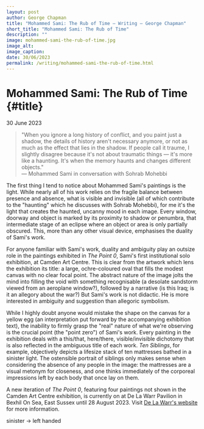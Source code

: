```yaml
---
layout: post
author: George Chapman
title: "Mohammed Sami: The Rub of Time — Writing — George Chapman"
short_title: "Mohammed Sami: The Rub of Time"
description: ""
image: mohammed-sami-the-rub-of-time.jpg
image_alt:
image_caption:
date: 30/06/2023
permalink: /writing/mohammed-sami-the-rub-of-time.html
---
```

# Mohammed Sami: The Rub of Time {#title}
30 June 2023

> "When you ignore a long history of conflict, and you paint just a
shadow, the details of history aren't necessary anymore, or not as much
as the effect that lies in the shadow. If people call it traume, I
slightly disagree because it's not about traumatic things — it's more
like a haunting. It's when the memory haunts and changes different
objects."  
> — Mohammed Sami in conversation with Sohrab Mohebbi

The first thing I tend to notice about Mohammed Sami's paintings is the
light. While nearly all of his work relies on the fragile balance
between presence and absence, what is visible and invisible (all of
which contribute to the "haunting" which he discusses with Sohrab
Mohebbi), for me it's the light that creates the haunted, uncanny mood
in each image. Every window, doorway and object is marked by its
proximity to shadow or penumbra, that intermediate stage of an eclipse
where an object or area is only partially obscured. This, more than any
other visual device, emphasises the duality of Sami's work.

For anyone familiar with Sami's work, duality and ambiguity play an outsize role in the paintings exhibited in _The Point 0_, Sami's first institutional solo exhibition, at Camden Art Centre. This is clear from the artwork which lens the exhibition its title: a large, ochre-coloured oval that fills the modest canvas with no clear focal point. The abstract nature of the image jolts the mind into filling the void with something recognisable (a desolate sandstorm viewed from an aeroplane window?), followed by a narrative (is this Iraq; is it an allegory about the war?) But Sami's work is not didactic. He is more interested in ambiguity and suggestion than allegoric symbolism.

While I highly doubt anyone would mistake the shape on the canvas for a yellow egg (an interpretation put forward by the accompanying exhibition text), the inability to firmly grasp the "real" nature of what we're observing is the crucial point (the "point zero") of Sami's work. Every painting in the exhibition deals with a this/that, here/there, visible/invisible dichotomy that is also reflected in the ambiguous title of each work. _Ten Siblings_, for example, objectively depicts a lifesize stack of ten mattresses bathed in a sinister light. The ostensible portrait of siblings only makes sense when considering the absence of any people in the image: the mattresses are a visual metonym for closeness, and one thinks immediately of the corporeal impressions left by each body that once lay on them.

A new iteration of _The Point 0_, featuring four paintings not shown in the Camden Art Centre exhibition, is currently on at De La Warr Pavilion in Bexhil On Sea, East Sussex until 28 August 2023. Visit [De La Warr's website](https://www.dlwp.com/exhibition/mohammed-sami/) for more information.


sinister -> left handed
